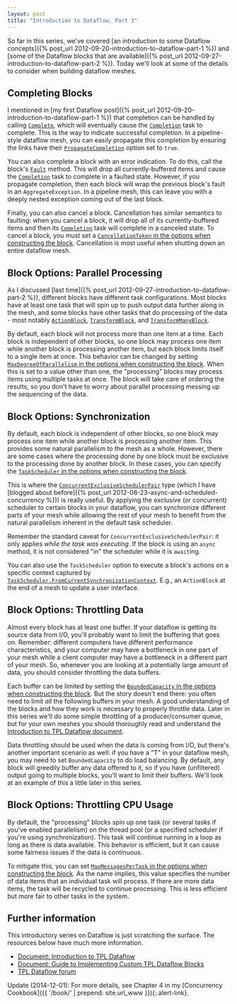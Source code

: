 ```yaml
---
layout: post
title: "Introduction to Dataflow, Part 3"
---
```

So far in this series, we've covered [an introduction to some Dataflow concepts]({% post_url 2012-09-20-introduction-to-dataflow-part-1 %}) and [some of the Dataflow blocks that are available]({% post_url 2012-09-27-introduction-to-dataflow-part-2 %}). Today we'll look at some of the details to consider when building dataflow meshes.

## Completing Blocks

I mentioned in [my first Dataflow post]({% post_url 2012-09-20-introduction-to-dataflow-part-1 %}) that completion can be handled by calling [`Complete`](http://msdn.microsoft.com/en-us/library/system.threading.tasks.dataflow.idataflowblock.complete.aspx), which will eventually cause the [`Completion`](http://msdn.microsoft.com/en-us/library/system.threading.tasks.dataflow.idataflowblock.completion.aspx) task to complete. This is the way to indicate successful completion. In a pipeline-style dataflow mesh, you can easily propagate this completion by ensuring the links have their [`PropagateCompletion`](http://msdn.microsoft.com/en-us/library/system.threading.tasks.dataflow.dataflowlinkoptions.propagatecompletion.aspx) option set to `true`.

You can also complete a block with an error indication. To do this, call the block's [`Fault`](http://msdn.microsoft.com/en-us/library/system.threading.tasks.dataflow.idataflowblock.fault.aspx) method. This will drop all currently-buffered items and cause the [`Completion`](http://msdn.microsoft.com/en-us/library/system.threading.tasks.dataflow.idataflowblock.completion.aspx) task to complete in a faulted state. However, if you propagate completion, then each block will wrap the previous block's fault in an `AggregateException`. In a pipeline mesh, this can leave you with a deeply nested exception coming out of the last block.

Finally, you can also cancel a block. Cancellation has similar semantics to faulting: when you cancel a block, it will drop all of its currently-buffered items and then its [`Completion`](http://msdn.microsoft.com/en-us/library/system.threading.tasks.dataflow.idataflowblock.completion.aspx) task will complete in a canceled state. To cancel a block, you must set a [`CancellationToken` in the options when constructing the block](http://msdn.microsoft.com/en-us/library/system.threading.tasks.dataflow.dataflowblockoptions.cancellationtoken.aspx). Cancellation is most useful when shutting down an entire dataflow mesh.

## Block Options: Parallel Processing

As I discussed [last time]({% post_url 2012-09-27-introduction-to-dataflow-part-2 %}), different blocks have different task configurations. Most blocks have at least one task that will spin up to push output data further along in the mesh, and some blocks have other tasks that do processing of the data - most notably [`ActionBlock`](http://msdn.microsoft.com/en-us/library/hh194684.aspx), [`TransformBlock`](http://msdn.microsoft.com/en-us/library/hh194782.aspx), and [`TransformManyBlock`](http://msdn.microsoft.com/en-us/library/hh194784.aspx).

By default, each block will not process more than one item at a time. Each block is independent of other blocks, so one block may process one item while another block is processing another item, but each block limits itself to a single item at once. This behavior can be changed by setting [`MaxDegreeOfParallelism` in the options when constructing the block](http://msdn.microsoft.com/en-us/library/system.threading.tasks.dataflow.executiondataflowblockoptions.maxdegreeofparallelism.aspx). When this is set to a value other than one, the "processing" blocks may process items using multiple tasks at once. The block will take care of ordering the results, so you don't have to worry about parallel processing messing up the sequencing of the data.

## Block Options: Synchronization

By default, each block is independent of other blocks, so one block may process one item while another block is processing another item. This provides some natural parallelism to the mesh as a whole. However, there are some cases where the processing done by one block must be exclusive to the processing done by another block. In these cases, you can specify the [`TaskScheduler` in the options when constructing the block](http://msdn.microsoft.com/en-us/library/system.threading.tasks.dataflow.dataflowblockoptions.taskscheduler.aspx).

This is where the [`ConcurrentExclusiveSchedulerPair`](http://msdn.microsoft.com/en-us/library/system.threading.tasks.concurrentexclusiveschedulerpair.aspx) type (which I have [blogged about before]({% post_url 2012-08-23-async-and-scheduled-concurrency %})) is really useful. By applying the exclusive (or concurrent) scheduler to certain blocks in your dataflow, you can synchronize different parts of your mesh while allowing the rest of your mesh to benefit from the natural parallelism inherent in the default task scheduler.

Remember the standard caveat for `ConcurrentExclusiveSchedulerPair`: it only applies _while the task was executing_. If the block is using an `async` method, it is not considered "in" the scheduler while it is `await`ing.

You can also use the `TaskScheduler` option to execute a block's actions on a specific context captured by [`TaskScheduler.FromCurrentSynchronizationContext`](http://msdn.microsoft.com/en-us/library/system.threading.tasks.taskscheduler.fromcurrentsynchronizationcontext.aspx). E.g., an `ActionBlock` at the end of a mesh to update a user interface.

## Block Options: Throttling Data

Almost every block has at least one buffer. If your dataflow is getting its source data from I/O, you'll probably want to limit the buffering that goes on. Remember: different computers have different performance characteristics, and your computer may have a bottleneck in one part of your mesh while a client computer may have a bottleneck in a different part of your mesh. So, whenever you are looking at a potentially large amount of data, you should consider throttling the data buffers.

Each buffer can be limited by setting the [`BoundedCapacity` in the options when constructing the block](http://msdn.microsoft.com/en-us/library/system.threading.tasks.dataflow.dataflowblockoptions.boundedcapacity.aspx). But the story doesn't end there: you often need to limit _all_ the following buffers in your mesh. A good understanding of the blocks and how they work is necessary to properly throttle data. Later in this series we'll do some simple throttling of a producer/consumer queue, but for your own meshes you should thoroughly read and understand the [Introduction to TPL Dataflow document](http://www.microsoft.com/en-us/download/details.aspx?id=14782).

Data throttling should be used when the data is coming from I/O, but there's another important scenario as well: if you have a "T" in your dataflow mesh, you may need to set `BoundedCapacity` to do load balancing. By default, any block will greedily buffer any data offered to it, so if you have (unfiltered) output going to multiple blocks, you'll want to limit their buffers. We'll look at an example of this a little later in this series.

## Block Options: Throttling CPU Usage

By default, the "processing" blocks spin up one task (or several tasks if you've enabled parallelism) on the thread pool (or a specified scheduler if you're using synchronization). This task will continue running in a loop as long as there is data available. This behavior is efficient, but it can cause some fairness issues if the data is continuous.

To mitigate this, you can set [`MaxMessagesPerTask` in the options when constructing the block](http://msdn.microsoft.com/en-us/library/system.threading.tasks.dataflow.dataflowblockoptions.maxmessagespertask.aspx). As the name implies, this value specifies the number of data items that an individual task will process. If there are more data items, the task will be recycled to continue processing. This is less efficient but more fair to other tasks in the system.

## Further information

This introductory series on Dataflow is just scratching the surface. The resources below have much more information.

- [Document: Introduction to TPL Dataflow](http://www.microsoft.com/en-us/download/details.aspx?id=14782)
- [Document: Guide to Implementing Custom TPL Dataflow Blocks](https://devblogs.microsoft.com/pfxteam/paper-guide-to-implementing-custom-tpl-dataflow-blocks/)
- [TPL Dataflow forum](http://social.msdn.microsoft.com/Forums/en/tpldataflow/threads)

<div class="alert alert-info" markdown="1">
<i class="fa fa-hand-o-right fa-2x pull-left"></i>

Update (2014-12-01): For more details, see Chapter 4 in my [Concurrency Cookbook]({{ '/book/' | prepend: site.url_www }}){:.alert-link}.
</div>
